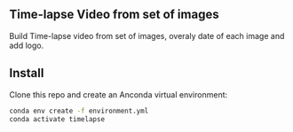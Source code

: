 ## Time-lapse Video from set of images

Build Time-lapse video from set of images, overaly date of each image and add logo.

## Install

Clone this repo and create an Anconda virtual environment:

```bash
conda env create -f environment.yml
conda activate timelapse
```
